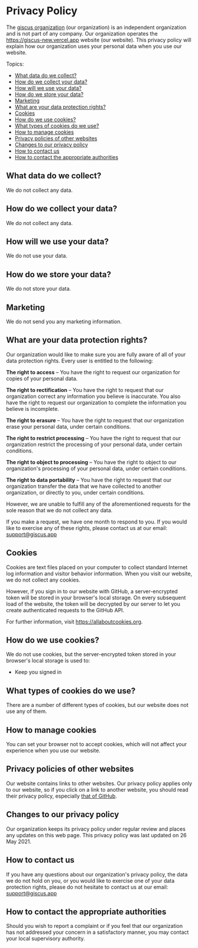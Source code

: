# Privacy Policy

The [giscus organization][organization] (our organization) is an independent
organization and is not part of any company. Our organization operates the
https://giscus-new.vercel.app website (our website). This privacy policy will explain how
our organization uses your personal data when you use our website.

Topics:

- [What data do we collect?](#what-data-do-we-collect)
- [How do we collect your data?](#how-do-we-collect-your-data)
- [How will we use your data?](#how-will-we-use-your-data)
- [How do we store your data?](#how-do-we-store-your-data)
- [Marketing](#marketing)
- [What are your data protection rights?](#what-are-your-data-protection-rights)
- [Cookies](#cookies)
- [How do we use cookies?](#how-do-we-use-cookies)
- [What types of cookies do we use?](#what-types-of-cookies-do-we-use)
- [How to manage cookies](#how-to-manage-cookies)
- [Privacy policies of other websites](#privacy-policies-of-other-websites)
- [Changes to our privacy policy](#changes-to-our-privacy-policy)
- [How to contact us](#how-to-contact-us)
- [How to contact the appropriate authorities](#how-to-contact-the-appropriate-authorities)

## What data do we collect?

We do not collect any data.

## How do we collect your data?

We do not collect any data.

## How will we use your data?

We do not use your data.

## How do we store your data?

We do not store your data.

## Marketing

We do not send you any marketing information.

## What are your data protection rights?

Our organization would like to make sure you are fully aware of all of your
data protection rights. Every user is entitled to the following:

**The right to access** – You have the right to request our organization for
copies of your personal data.

**The right to rectification** – You have the right to request that our
organization correct any information you believe is inaccurate. You also have
the right to request our organization to complete the information you believe
is incomplete.

**The right to erasure** – You have the right to request that our organization
erase your personal data, under certain conditions.

**The right to restrict processing** – You have the right to request that our
organization restrict the processing of your personal data, under certain
conditions.

**The right to object to processing** – You have the right to object to our
organization's processing of your personal data, under certain conditions.

**The right to data portability** – You have the right to request that our
organization transfer the data that we have collected to another organization,
or directly to you, under certain conditions.

However, we are unable to fulfill any of the aforementioned requests for the
sole reason that we do not collect any data.

If you make a request, we have one month to respond to you. If you would like
to exercise any of these rights, please contact us at our email:
[support@giscus.app][email]

## Cookies

Cookies are text files placed on your computer to collect standard Internet log
information and visitor behavior information. When you visit our website, we do
not collect any cookies.

However, if you sign in to our website with GitHub, a server-encrypted token
will be stored in your browser's local storage. On every subsequent load of the
website, the token will be decrypted by our server to let you create
authenticated requests to the GitHub API.

For further information, visit https://allaboutcookies.org.

## How do we use cookies?

We do not use cookies, but the server-encrypted token stored in your browser's
local storage is used to:

*   Keep you signed in

## What types of cookies do we use?

There are a number of different types of cookies, but our website does not use
any of them.

## How to manage cookies

You can set your browser not to accept cookies, which will not affect your
experience when you use our website.

## Privacy policies of other websites

Our website contains links to other websites. Our privacy policy applies only
to our website, so if you click on a link to another website, you should read
their privacy policy, especially [that of GitHub][github-privacy].

## Changes to our privacy policy

Our organization keeps its privacy policy under regular review and places any
updates on this web page. This privacy policy was last updated on 26 May 2021.

## How to contact us

If you have any questions about our organization's privacy policy, the data we
do not hold on you, or you would like to exercise one of your data protection
rights, please do not hesitate to contact us at our email:
[support@giscus.app][email]

## How to contact the appropriate authorities

Should you wish to report a complaint or if you feel that our organization has
not addressed your concern in a satisfactory manner, you may contact your local
supervisory authority.

[organization]: https://github.com/giscus
[email]: mailto:support@giscus.app
[github-privacy]: https://docs.github.com/en/github/site-policy/github-privacy-statement
